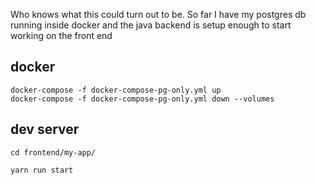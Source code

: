 Who knows what this could turn out to be.
So far I have my postgres db running inside docker and the java backend is setup enough to start working on the front end

## docker

```
docker-compose -f docker-compose-pg-only.yml up
docker-compose -f docker-compose-pg-only.yml down --volumes
```

## dev server

`cd frontend/my-app/`

`yarn run start`
